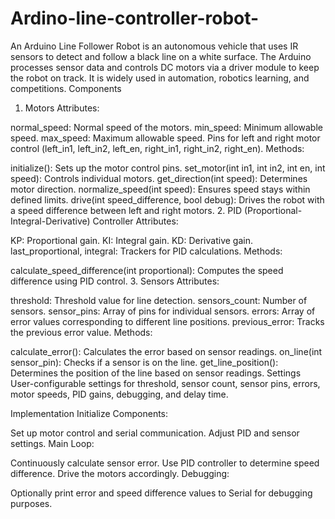 # Ardino-line-controller-robot-
An Arduino Line Follower Robot is an autonomous vehicle that uses IR sensors to detect and follow a black line on a white surface. The Arduino processes sensor data and controls DC motors via a driver module to keep the robot on track. It is widely used in automation, robotics learning, and competitions.
Components
1. Motors
Attributes:

normal_speed: Normal speed of the motors.
min_speed: Minimum allowable speed.
max_speed: Maximum allowable speed.
Pins for left and right motor control (left_in1, left_in2, left_en, right_in1, right_in2, right_en).
Methods:

initialize(): Sets up the motor control pins.
set_motor(int in1, int in2, int en, int speed): Controls individual motors.
get_direction(int speed): Determines motor direction.
normalize_speed(int speed): Ensures speed stays within defined limits.
drive(int speed_difference, bool debug): Drives the robot with a speed difference between left and right motors.
2. PID (Proportional-Integral-Derivative) Controller
Attributes:

KP: Proportional gain.
KI: Integral gain.
KD: Derivative gain.
last_proportional, integral: Trackers for PID calculations.
Methods:

calculate_speed_difference(int proportional): Computes the speed difference using PID control.
3. Sensors
Attributes:

threshold: Threshold value for line detection.
sensors_count: Number of sensors.
sensor_pins: Array of pins for individual sensors.
errors: Array of error values corresponding to different line positions.
previous_error: Tracks the previous error value.
Methods:

calculate_error(): Calculates the error based on sensor readings.
on_line(int sensor_pin): Checks if a sensor is on the line.
get_line_position(): Determines the position of the line based on sensor readings.
Settings
User-configurable settings for threshold, sensor count, sensor pins, errors, motor speeds, PID gains, debugging, and delay time.

Implementation
Initialize Components:

Set up motor control and serial communication.
Adjust PID and sensor settings.
Main Loop:

Continuously calculate sensor error.
Use PID controller to determine speed difference.
Drive the motors accordingly.
Debugging:

Optionally print error and speed difference values to Serial for debugging purposes.

